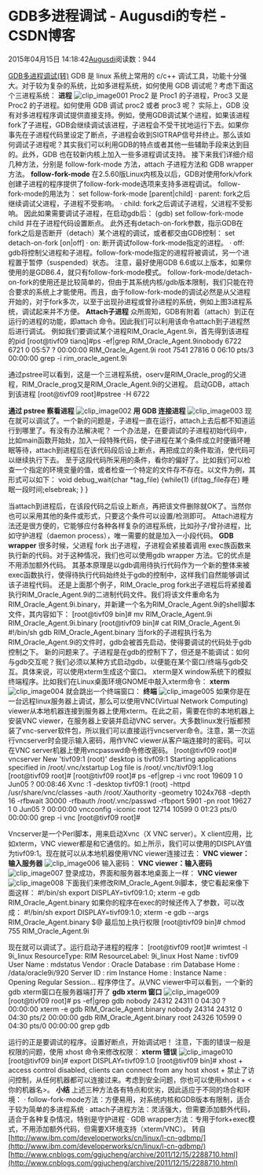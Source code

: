 
# GDB多进程调试 - Augusdi的专栏 - CSDN博客


2015年04月15日 14:18:42[Augusdi](https://me.csdn.net/Augusdi)阅读数：944


[GDB多进程调试(转)](http://www.cnblogs.com/ggjucheng/archive/2011/12/15/2288710.html)
GDB 是 linux 系统上常用的 c/c++ 调试工具，功能十分强大。对于较为复杂的系统，比如多进程系统，如何使用 GDB 调试呢？考虑下面这个三进程系统：
**进程**
![clip_image001](http://images.cnblogs.com/cnblogs_com/ggjucheng/201112/20111215125253912.jpg)
Proc2 是 Proc1 的子进程，Proc3 又是 Proc2 的子进程。如何使用 GDB 调试 proc2 或者 proc3 呢？
实际上，GDB 没有对多进程程序调试提供直接支持。例如，使用GDB调试某个进程，如果该进程fork了子进程，GDB会继续调试该进程，子进程会不受干扰地运行下去。如果你事先在子进程代码里设定了断点，子进程会收到SIGTRAP信号并终止。那么该如何调试子进程呢？其实我们可以利用GDB的特点或者其他一些辅助手段来达到目的。此外，GDB 也在较新内核上加入一些多进程调试支持。
接下来我们详细介绍几种方法，分别是 follow-fork-mode 方法，attach 子进程方法和 GDB wrapper 方法。
**follow-fork-mode**
在2.5.60版Linux内核及以后，GDB对使用fork/vfork创建子进程的程序提供了follow-fork-mode选项来支持多进程调试。
follow-fork-mode的用法为：
set follow-fork-mode [parent|child]
· parent: fork之后继续调试父进程，子进程不受影响。
· child: fork之后调试子进程，父进程不受影响。
因此如果需要调试子进程，在启动gdb后：
(gdb) set follow-fork-mode child
并在子进程代码设置断点。
此外还有detach-on-fork参数，指示GDB在fork之后是否断开（detach）某个进程的调试，或者都交由GDB控制：
set detach-on-fork [on|off]
· on: 断开调试follow-fork-mode指定的进程。
· off: gdb将控制父进程和子进程。follow-fork-mode指定的进程将被调试，另一个进程置于暂停（suspended）状态。
注意，最好使用GDB 6.6或以上版本，如果你使用的是GDB6.4，就只有follow-fork-mode模式。
follow-fork-mode/detach-on-fork的使用还是比较简单的，但由于其系统内核/gdb版本限制，我们只能在符合要求的系统上才能使用。而且，由于follow-fork-mode的调试必然是从父进程开始的，对于fork多次，以至于出现孙进程或曾孙进程的系统，例如上图3进程系统，调试起来并不方便。
**Attach子进程**
众所周知，GDB有附着（attach）到正在运行的进程的功能，即attach <pid>命令。因此我们可以利用该命令attach到子进程然后进行调试。
例如我们要调试某个进程RIM_Oracle_Agent.9i，首先得到该进程的pid
[root@tivf09 tianq]\#ps -ef|grep RIM_Oracle_Agent.9inobody 6722 6721 0 05:57 ? 00:00:00 RIM_Oracle_Agent.9i
root 7541 27816 0 06:10 pts/3 00:00:00 grep -i rim_oracle_agent.9i

通过pstree可以看到，这是一个三进程系统，oserv是RIM_Oracle_prog的父进程，RIM_Oracle_prog又是RIM_Oracle_Agent.9i的父进程。
启动GDB，attach到该进程
[root@tivf09 root]\#pstree -H 6722

**通过 pstree 察看进程**
![clip_image002](http://images.cnblogs.com/cnblogs_com/ggjucheng/201112/201112151252532374.jpg)
**用 GDB 连接进程**
![clip_image003](http://images.cnblogs.com/cnblogs_com/ggjucheng/201112/201112151252546900.jpg)
现在就可以调试了。一个新的问题是，子进程一直在运行，attach上去后都不知道运行到哪里了。有没有办法解决呢？
一个办法是，在要调试的子进程初始代码中，比如main函数开始处，加入一段特殊代码，使子进程在某个条件成立时便循环睡眠等待，attach到进程后在该代码段后设上断点，再把成立的条件取消，使代码可以继续执行下去。
至于这段代码所采用的条件，看你的偏好了。比如我们可以检查一个指定的环境变量的值，或者检查一个特定的文件存不存在。以文件为例，其形式可以如下：
void debug_wait(char *tag_file)
{while(1)
    {if(tag_file存在)
             睡眠一段时间;elsebreak;
      }
}

当attach到进程后，在该段代码之后设上断点，再把该文件删除就OK了。当然你也可以采用其他的条件或形式，只要这个条件可以设置/检测即可。
Attach进程方法还是很方便的，它能够应付各种各样复杂的进程系统，比如孙子/曾孙进程，比如守护进程（daemon process），唯一需要的就是加入一小段代码。
**GDB wrapper**
很多时候，父进程 fork 出子进程，子进程会紧接着调用 exec族函数来执行新的代码。对于这种情况，我们也可以使用gdb wrapper 方法。它的优点是不用添加额外代码。
其基本原理是以gdb调用待执行代码作为一个新的整体来被exec函数执行，使得待执行代码始终处于gdb的控制中，这样我们自然能够调试该子进程代码。
还是上面那个例子，RIM_Oracle_prog fork出子进程后将紧接着执行RIM_Oracle_Agent.9i的二进制代码文件。我们将该文件重命名为RIM_Oracle_Agent.9i.binary，并新建一个名为RIM_Oracle_Agent.9i的shell脚本文件，其内容如下：
[root@tivf09 bin]\# mv RIM_Oracle_Agent.9i RIM_Oracle_Agent.9i.binary
[root@tivf09 bin]\# cat RIM_Oracle_Agent.9i
\#!/bin/sh
gdb RIM_Oracle_Agent.binary
当fork的子进程执行名为RIM_Oracle_Agent.9i的文件时，gdb会被首先启动，使得要调试的代码处于gdb控制之下。
新的问题来了。子进程是在gdb的控制下了，但还是不能调试：如何与gdb交互呢？我们必须以某种方式启动gdb，以便能在某个窗口/终端与gdb交互。具体来说，可以使用xterm生成这个窗口。
xterm是X window系统下的模拟终端程序。比如我们在Linux桌面环境GNOME中敲入xterm命令：
**xterm**
![clip_image004](http://images.cnblogs.com/cnblogs_com/ggjucheng/201112/201112151252549125.jpg)
就会跳出一个终端窗口：
**终端**
![clip_image005](http://images.cnblogs.com/cnblogs_com/ggjucheng/201112/201112151252554175.jpg)
如果你是在一台远程linux服务器上调试，那么可以使用VNC(Virtual Network Computing) viewer从本地机器连接到服务器上使用xterm。在此之前，需要在你的本地机器上安装VNC viewer，在服务器上安装并启动VNC server。大多数linux发行版都预装了vnc-server软件包，所以我们可以直接运行vncserver命令。注意，第一次运行vncserver时会提示输入密码，用作VNC viewer从客户端连接时的密码。可以在VNC server机器上使用vncpasswd命令修改密码。
[root@tivf09 root]\# vncserver
New 'tivf09:1 (root)' desktop is tivf09:1
Starting applications specified in /root/.vnc/xstartup
Log file is /root/.vnc/tivf09:1.log
[root@tivf09 root]\#
[root@tivf09 root]\# ps -ef|grep -i vnc
root 19609 1 0 Jun05 ? 00:08:46 Xvnc :1 -desktop tivf09:1 (root)
-httpd /usr/share/vnc/classes -auth /root/.Xauthority -geometry 1024x768
-depth 16 -rfbwait 30000 -rfbauth /root/.vnc/passwd -rfbport 5901 -pn
root 19627 1 0 Jun05 ? 00:00:00 vncconfig -iconic
root 12714 10599 0 01:23 pts/0 00:00:00 grep -i vnc
[root@tivf09 root]\#

Vncserver是一个Perl脚本，用来启动Xvnc（X VNC server）。X client应用，比如xterm，VNC viewer都是和它通信的。如上所示，我们可以使用的DISPLAY值为tivf09:1。现在就可以从本地机器使用VNC viewer连接过去：
**VNC viewer：输入服务器**
![clip_image006](http://images.cnblogs.com/cnblogs_com/ggjucheng/201112/201112151252553128.jpg)
输入密码：
**VNC viewer：输入密码**
![clip_image007](http://images.cnblogs.com/cnblogs_com/ggjucheng/201112/201112151252555670.jpg)
登录成功，界面和服务器本地桌面上一样：
**VNC viewer**
![clip_image008](http://images.cnblogs.com/cnblogs_com/ggjucheng/201112/201112151252569672.jpg)
下面我们来修改RIM_Oracle_Agent.9i脚本，使它看起来像下面这样：
\#!/bin/sh
export DISPLAY=tivf09:1.0; xterm -e gdb RIM_Oracle_Agent.binary
如果你的程序在exec的时候还传入了参数，可以改成：
\#!/bin/sh
export DISPLAY=tivf09:1.0; xterm -e gdb --args RIM_Oracle_Agent.binary $@
最后加上执行权限
[root@tivf09 bin]\# chmod 755 RIM_Oracle_Agent.9i

现在就可以调试了。运行启动子进程的程序：
[root@tivf09 root]\# wrimtest -l 9i_linux
ResourceType: RIM
ResourceLabel: 9i_linux
Host Name : tivf09
User Name : mdstatus
Vendor : Oracle
Database : rim
Database Home : /data/oracle9i/920
Server ID : rim
Instance Home :
Instance Name :
Opening Regular Session...
程序停住了。从VNC viewer中可以看到，一个新的gdb xterm窗口在服务器端打开了
**gdb xterm 窗口**
![clip_image009](http://images.cnblogs.com/cnblogs_com/ggjucheng/201112/201112151252573326.jpg)
[root@tivf09 root]\# ps -ef|grep gdb
nobody 24312 24311 0 04:30 ? 00:00:00 xterm -e gdb RIM_Oracle_Agent.binary
nobody 24314 24312 0 04:30 pts/2 00:00:00 gdb RIM_Oracle_Agent.binary
root 24326 10599 0 04:30 pts/0 00:00:00 grep gdb

运行的正是要调试的程序。设置好断点，开始调试吧！
注意，下面的错误一般是权限的问题，使用 xhost 命令来修改权限：
**xterm 错误**
![clip_image010](http://images.cnblogs.com/cnblogs_com/ggjucheng/201112/201112151252576424.jpg)
[root@tivf09 bin]\# export DISPLAY=tivf09:1.0
[root@tivf09 bin]\# xhost +
access control disabled, clients can connect from any host
xhost + 禁止了访问控制，从任何机器都可以连接过来。考虑到安全问题，你也可以使用xhost + <你的机器名>。
**小结**
上述三种方法各有特点和优劣，因此适应于不同的场合和环境：
· follow-fork-mode方法：方便易用，对系统内核和GDB版本有限制，适合于较为简单的多进程系统
· attach子进程方法：灵活强大，但需要添加额外代码，适合于各种复杂情况，特别是守护进程
· GDB wrapper方法：专用于fork+exec模式，不用添加额外代码，但需要X环境支持（xterm/VNC）。
转自[http://www.ibm.com/developerworks/cn/linux/l-cn-gdbmp/](http://www.ibm.com/developerworks/cn/linux/l-cn-gdbmp/)
[http://www.cnblogs.com/ggjucheng/archive/2011/12/15/2288710.html](http://www.cnblogs.com/ggjucheng/archive/2011/12/15/2288710.html)
﻿﻿

